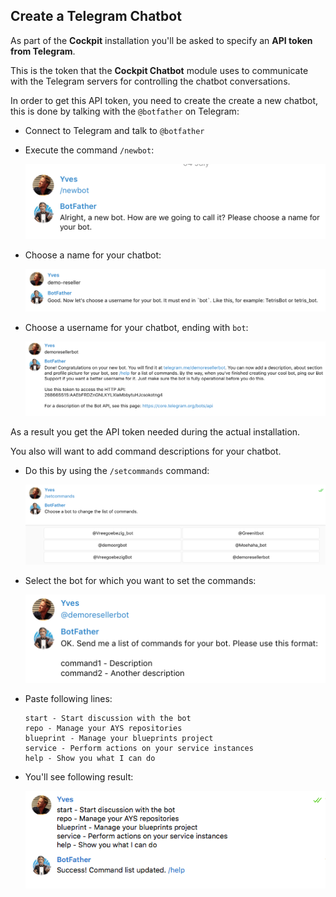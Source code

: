 ## Create a Telegram Chatbot

As part of the **Cockpit** installation you'll be asked to specify an **API token from Telegram**.

This is the token that the **Cockpit Chatbot** module uses to communicate with the Telegram servers for controlling the chatbot conversations.

In order to get this API token, you need to create the create a new chatbot, this is done by talking with the `@botfather` on Telegram:

- Connect to Telegram and talk to `@botfather`
- Execute the command `/newbot`:

  ![](new-bot.png)

- Choose a name for your chatbot:

  ![](name-bot.png)

- Choose a username for your chatbot, ending with `bot`:

  ![](username-bot.png)

As a result you get the API token needed during the actual installation.

You also will want to add command descriptions for your chatbot.

- Do this by using the `/setcommands` command:

  ![](set-commands.png)

- Select the bot for which you want to set the commands:

  ![](select-bot.png)

- Paste following lines:

  ```
  start - Start discussion with the bot
  repo - Manage your AYS repositories
  blueprint - Manage your blueprints project
  service - Perform actions on your service instances
  help - Show you what I can do
  ```

- You'll see following result:

  ![](paste-commands.png)
